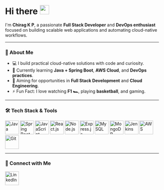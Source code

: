 <h1 align="left">Hi there <img src="https://media.giphy.com/media/hvRJCLFzcasrR4ia7z/giphy.gif" width="30px" /></h1>

I'm **Chirag K P**, a passionate **Full Stack Developer** and **DevOps enthusiast** focused on building scalable web applications and automating cloud-native workflows.

---

### 🚀 About Me
- 💻 I build practical cloud-native solutions with code and curiosity.
- 🌱 Currently learning **Java + Spring Boot**, **AWS Cloud**, and **DevOps practices**.
- 🎯 Aiming for opportunities in **Full Stack Development** and **Cloud Engineering**.
- ⚡ Fun Fact: I love watching **F1 🏎️**, playing **basketball**, and gaming.

---

### 🛠️ Tech Stack & Tools
<p align="left">
  <img src="https://img.icons8.com/color/48/java-coffee-cup-logo--v1.png" height="45" width="45" title="Java"/>
  <img src="https://img.icons8.com/color/48/spring-logo.png" height="45" width="45" title="Spring Boot"/>
  <img src="https://img.icons8.com/color/48/javascript--v1.png" height="45" width="45" title="JavaScript"/>
  <img src="https://img.icons8.com/color/48/react-native.png" height="45" width="45" title="React.js"/>
  <img src="https://img.icons8.com/color/48/nodejs.png" height="45" width="45" title="Node.js"/>
  <img src="https://img.icons8.com/ios-filled/50/000000/express-js.png" height="45" width="45" title="Express.js"/>
  <img src="https://img.icons8.com/color/48/mysql-logo.png" height="45" width="45" title="MySQL"/>
  <img src="https://img.icons8.com/color/48/mongodb.png" height="45" width="45" title="MongoDB"/>
  <img src="https://img.icons8.com/color/48/jenkins.png" height="45" width="45" title="Jenkins"/>
  <img src="https://img.icons8.com/color/48/amazon-web-services.png" height="45" width="45" title="AWS"/>
  <img src="https://img.icons8.com/color/48/git.png" height="45" width="45" title="Git"/>
</p>

---

### 🔗 Connect with Me
<p align="left">
  <a href="https://linkedin.com/in/chirag-kp" target="_blank">
    <img src="https://img.icons8.com/color/48/linkedin.png" height="45" width="45" alt="LinkedIn"/>
  </a>
</p>
